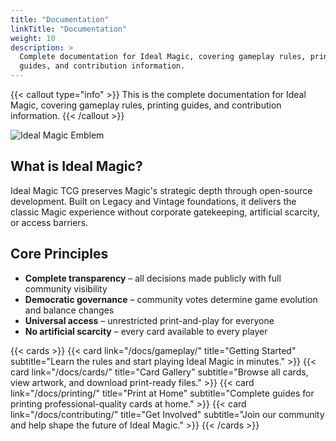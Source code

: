 ```yaml
---
title: "Documentation"
linkTitle: "Documentation"
weight: 10
description: >
  Complete documentation for Ideal Magic, covering gameplay rules, printing
  guides, and contribution information.
---
```


<div class="mt-4"></div>

{{< callout type="info" >}} This is the complete documentation for Ideal Magic,
covering gameplay rules, printing guides, and contribution information.
{{< /callout >}}

<div class="text-center my-4">
  <img src="/images/ideal-magic-PNG-circular-emblem.webp" alt="Ideal Magic Emblem" style="max-width: 200px; height: auto;" class="img-fluid">
</div>

## What is Ideal Magic?

Ideal Magic TCG preserves Magic's strategic depth through open-source development. Built on Legacy and Vintage foundations, it delivers the classic Magic experience without corporate gatekeeping, artificial scarcity, or access barriers.

## Core Principles

- **Complete transparency** – all decisions made publicly with full community visibility
- **Democratic governance** – community votes determine game evolution and balance changes  
- **Universal access** – unrestricted print-and-play for everyone
- **No artificial scarcity** – every card available to every player

{{< cards >}}
{{< card link="/docs/gameplay/" title="Getting Started" subtitle="Learn the rules and start playing Ideal Magic in minutes." >}}
{{< card link="/docs/cards/" title="Card Gallery" subtitle="Browse all cards, view artwork, and download print-ready files." >}}
{{< card link="/docs/printing/" title="Print at Home" subtitle="Complete guides for printing professional-quality cards at home." >}}
{{< card link="/docs/contributing/" title="Get Involved" subtitle="Join our community and help shape the future of Ideal Magic." >}}
{{< /cards >}}
